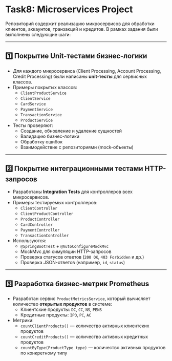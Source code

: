 # Task8: Microservices Project

Репозиторий содержит реализацию микросервисов для обработки клиентов, аккаунтов, транзакций и кредитов. В рамках задания были выполнены следующие шаги:

---

## 1️⃣ Покрытие Unit-тестами бизнес-логики

- Для каждого микросервиса (Client Processing, Account Processing, Credit Processing) были написаны **unit-тесты** для сервисных классов.
- Примеры покрытых классов:
  - `ClientProductService`
  - `ClientService`
  - `CardService`
  - `PaymentService`
  - `TransactionService`
  - `ProductService`
- Тесты проверяют:
  - Создание, обновление и удаление сущностей
  - Валидацию бизнес-логики
  - Обработку ошибок
  - Взаимодействие с репозиториями (mock-объекты)

---

## 2️⃣ Покрытие интеграционными тестами HTTP-запросов

- Разработаны **Integration Tests** для контроллеров всех микросервисов.
- Примеры тестируемых контроллеров:
  - `ClientController`  
  - `ClientProductController`  
  - `ProductController`  
  - `CardController`  
  - `PaymentController`  
  - `TransactionController`
- Используются:
  - `@SpringBootTest` + `@AutoConfigureMockMvc`
  - MockMvc для симуляции HTTP-запросов
  - Проверка статусов ответов (`200 OK`, `403 Forbidden` и др.)
  - Проверка JSON-ответов (например, `id`, `status`)

---

## 3️⃣ Разработка бизнес-метрик Prometheus

- Разработан сервис `ProductMetricsService`, который вычисляет количество **открытых продуктов** в системе:
  - Клиентские продукты: `DC`, `CC`, `NS`, `PENS`
  - Кредитные продукты: `IPO`, `PC`, `AC`
- Метрики:
  - `countClientProducts()` — количество активных клиентских продуктов
  - `countCreditProducts()` — количество активных кредитных продуктов
  - `countByType(ProductType type)` — количество активных продуктов по конкретному типу


